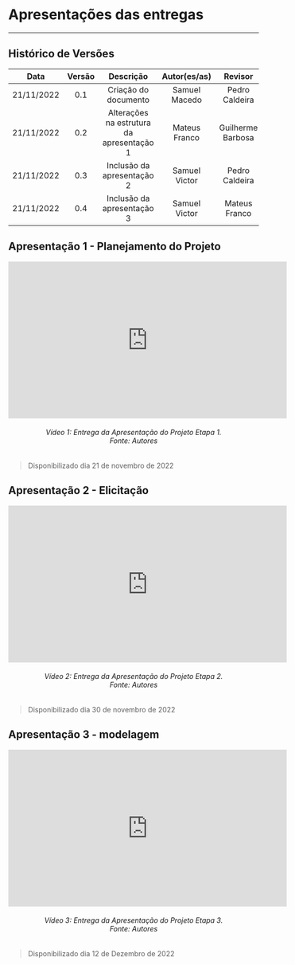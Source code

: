 # Apresentações das entregas
***

## Histórico de Versões

**Data** | **Versão** | **Descrição** | **Autor(es/as)** | **Revisor** |
:---: | :---: | :---: | :---: | :---: |
21/11/2022 | 0.1 | Criação do documento | Samuel Macedo | Pedro Caldeira |
21/11/2022 | 0.2 | Alterações na estrutura da apresentação 1 | Mateus Franco | Guilherme Barbosa |
21/11/2022 | 0.3 | Inclusão da apresentação 2 | Samuel Victor | Pedro Caldeira |
21/11/2022 | 0.4 | Inclusão da apresentação 3 | Samuel Victor | Mateus Franco |


## Apresentação 1 - Planejamento do Projeto

<iframe width="560" height="315" src="https://www.youtube.com/embed/ynXzSBOs_84" title="YouTube video player" frameborder="0" allow="accelerometer; autoplay; clipboard-write; encrypted-media; gyroscope; picture-in-picture" allowfullscreen> </iframe>


<h6 align = "center"> Vídeo 1: Entrega da Apresentação do Projeto Etapa 1. 
<br> Fonte: Autores </h6>

> Disponibilizado dia 21 de novembro de 2022


## Apresentação 2 - Elicitação


<iframe width="560" height="315" src="https://www.youtube.com/embed/VgOZjjHK98Q" title="YouTube video player" frameborder="0" allow="accelerometer; autoplay; clipboard-write; encrypted-media; gyroscope; picture-in-picture" allowfullscreen> </iframe>


<h6 align = "center"> Vídeo 2: Entrega da Apresentação do Projeto Etapa 2. 
<br> Fonte: Autores </h6>

> Disponibilizado dia 30 de novembro de 2022



## Apresentação 3 - modelagem


<iframe width="560" height="315" src="https://youtu.be/AkGiMkjnn1c" title="YouTube video player" frameborder="0" allow="accelerometer; autoplay; clipboard-write; encrypted-media; gyroscope; picture-in-picture" allowfullscreen> </iframe>


<h6 align = "center"> Vídeo 3: Entrega da Apresentação do Projeto Etapa 3. 
<br> Fonte: Autores </h6>

> Disponibilizado dia 12 de Dezembro de 2022